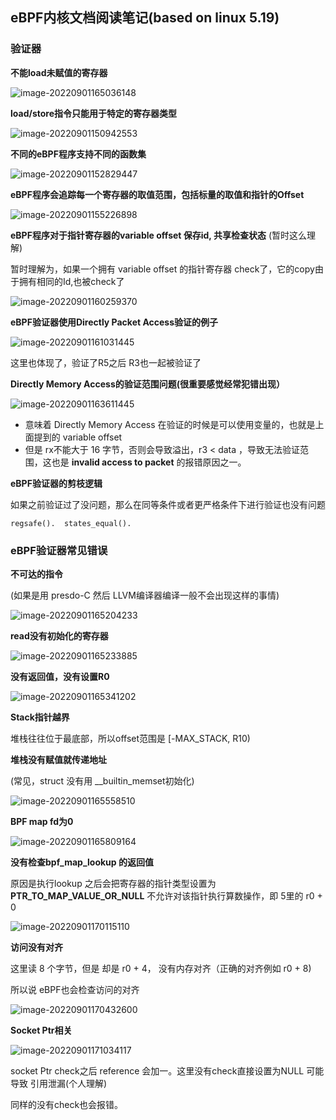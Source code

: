 ## eBPF内核文档阅读笔记(based on linux 5.19)

### 验证器

**不能load未赋值的寄存器** 

![image-20220901165036148](./eBPF_kernel_document_note.assets/image-20220901165036148.png)

**load/store指令只能用于特定的寄存器类型** 

![image-20220901150942553](./eBPF_kernel_document_note.assets/image-20220901150942553.png)

**不同的eBPF程序支持不同的函数集**

![image-20220901152829447](./eBPF_kernel_document_note.assets/image-20220901152829447.png)

**eBPF程序会追踪每一个寄存器的取值范围，包括标量的取值和指针的Offset** 

![image-20220901155226898](./eBPF_kernel_document_note.assets/image-20220901155226898.png)

**eBPF程序对于指针寄存器的variable offset 保存id, 共享检查状态** (暂时这么理解)

暂时理解为，如果一个拥有 variable offset 的指针寄存器 check了，它的copy由于拥有相同的Id,也被check了



![image-20220901160259370](./eBPF_kernel_document_note.assets/image-20220901160259370.png)

**eBPF验证器使用Directly Packet Access验证的例子** 

![image-20220901161031445](./eBPF_kernel_document_note.assets/image-20220901161031445.png)

这里也体现了，验证了R5之后 R3也一起被验证了

**Directly Memory Access的验证范围问题(很重要感觉经常犯错出现）**

![image-20220901163611445](./eBPF_kernel_document_note.assets/image-20220901163611445.png)

* 意味着 Directly Memory Access 在验证的时候是可以使用变量的，也就是上面提到的 variable offset 
* 但是 rx不能大于 16 字节，否则会导致溢出，r3 < data ，导致无法验证范围，这也是 **invalid access to packet** 的报错原因之一。

**eBPF验证器的剪枝逻辑**

如果之前验证过了没问题，那么在同等条件或者更严格条件下进行验证也没有问题

`regsafe().  states_equal().`

### eBPF验证器常见错误

**不可达的指令** 

(如果是用 presdo-C 然后 LLVM编译器编译一般不会出现这样的事情)

![image-20220901165204233](./eBPF_kernel_document_note.assets/image-20220901165204233.png)

**read没有初始化的寄存器** 

![image-20220901165233885](./eBPF_kernel_document_note.assets/image-20220901165233885.png)

**没有返回值，没有设置R0** 

![image-20220901165341202](./eBPF_kernel_document_note.assets/image-20220901165341202.png)

**Stack指针越界** 

堆栈往往位于最底部，所以offset范围是 [-MAX_STACK, R10)

**堆栈没有赋值就传递地址** 

(常见，struct 没有用 __builtin_memset初始化)

![image-20220901165558510](./eBPF_kernel_document_note.assets/image-20220901165558510.png)

**BPF map fd为0**

![image-20220901165809164](./eBPF_kernel_document_note.assets/image-20220901165809164.png)

**没有检查bpf_map_lookup 的返回值** 

原因是执行lookup 之后会把寄存器的指针类型设置为 **PTR_TO_MAP_VALUE_OR_NULL** 不允许对该指针执行算数操作，即 5里的 r0 + 0

![image-20220901170115110](./eBPF_kernel_document_note.assets/image-20220901170115110.png)

**访问没有对齐** 

这里读 8 个字节，但是 却是 r0 + 4， 没有内存对齐（正确的对齐例如 r0 + 8) 

所以说 eBPF也会检查访问的对齐

![image-20220901170432600](./eBPF_kernel_document_note.assets/image-20220901170432600.png)

**Socket Ptr相关** 

![image-20220901171034117](./eBPF_kernel_document_note.assets/image-20220901171034117.png)

socket Ptr check之后 reference 会加一。这里没有check直接设置为NULL 可能导致 引用泄漏(个人理解)

同样的没有check也会报错。





